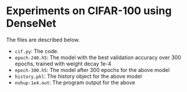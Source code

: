# Experiments on CIFAR-100 using DenseNet
The files are described below.

* `cif.py`: The code.
* `epoch-240.h5`: The model with the best validation accuracy over 300 epochs, trained with weight decay 1e-4
* `epoch-300.h5`: The model after 300 epochs for the above model
* `history.pkl`: The history object for the above model
* `nohup-1e4.out`: The program output for the above
